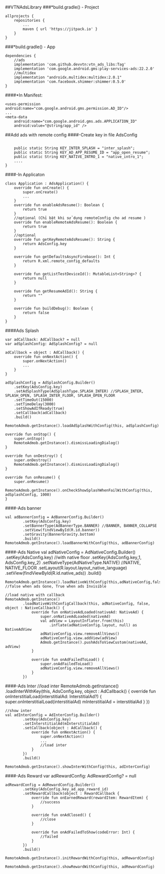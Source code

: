##VTNAdsLibrary
###*build.gradle() - Project

    allprojects {
        repositories {
            ...
            maven { url 'https://jitpack.io' }
        }
    }

###*build.gradle() - App

    dependencies {
        //ads
        implementation 'com.github.devvtn:vtn_ads_libs:Tag'
        implementation 'com.google.android.gms:play-services-ads:22.2.0'
        //multidex
        implementation "androidx.multidex:multidex:2.0.1"
        implementation 'com.facebook.shimmer:shimmer:0.5.0'
    }

####*In Manifest:

    <uses-permission android:name="com.google.android.gms.permission.AD_ID"/>
    ...
    <meta-data
        android:name="com.google.android.gms.ads.APPLICATION_ID"
        android:value="@string/app_id" />

##Add ads with remote config
####-Create key in file AdsConfig
```public class AdsConfig {

    public static String KEY_INTER_SPLASH = "inter_splash";
    public static String KEY_AD_APP_RESUME_ID = "app_open_resume";
    public static String KEY_NATIVE_INTRO_1 = "native_intro_1";
    ....
}
```

####-In Applicaton

    class Application : AdsApplication() {
        override fun onCreate() {
            super.onCreate()
            ...
        }
        override fun enableAdsResume(): Boolean {
            return true
        }
        //optional (Chỉ bật khi sử dụng remoteConfig cho ad resume )
        override fun enableRemoteAdsResume(): Boolean {
            return true
        }
        //optional
        override fun getKeyRemoteAdsResume(): String {
            return AdsConfig.key
        }

        override fun getDefaultsAsyncFirebase(): Int {
            return R.xml.remote_config_defaults
        }

        override fun getListTestDeviceId(): MutableList<String>? {
            return null
        }

        override fun getResumeAdId(): String {
            return ""
        }

        override fun buildDebug(): Boolean {
            return false
        }
    }

####Ads Splash

    var adCallback: AdCallback? = null
    var adSplashConfig: AdSplashConfig? = null

    adCallback = object : AdCallback() {
        override fun onNextAction() {
            super.onNextAction()
            ...
        }
    }

    adSplashConfig = AdSplashConfig.Builder()
        .setKey(AdsConfig.key)
        .setAdSplashType(AdSplashType.SPLASH_INTER) //SPLASH_INTER, SPLASH_OPEN, SPLASH_INTER_FLOOR, SPLASH_OPEN_FLOOR
        .setTimeOut(15000)
        .setTimeDelay(3000)
        .setShowAdIfReady(true)
        .setCallback(adCallback)
        .build()

    RemoteAdmob.getInstance().loadAdSplashWithConfig(this, adSplashConfig)

    override fun onStop() {
        super.onStop()
        RemoteAdmob.getInstance().dismissLoadingDialog()
    }

    override fun onDestroy() {
        super.onDestroy()
        RemoteAdmob.getInstance().dismissLoadingDialog()
    }

    override fun onResume() {
        super.onResume()
        RemoteAdmob.getInstance().onCheckShowSplashWhenFailWithConfig(this, adSplashConfig, 1000)
    }

####-Ads banner

    val adBannerConfig = AdBannerConfig.Builder()
            .setKey(AdsConfig.key)
            .setBannerType(AdBannerType.BANNER) //BANNER, BANNER_COLLAPSE
            .setView(findViewById(R.id.banner))
            .setGravity(BannerGravity.bottom)
            .build()
    RemoteAdmob.getInstance().loadBannerWithConfig(this, adBannerConfig)

####-Ads Native
val adNativeConfig = AdNativeConfig.Builder()
.setKey(AdsConfig.key) //with native floor .setKey(AdsConfig.key_1, AdsConfig.key_2)
.setNativeType(AdNativeType.NATIVE) //NATIVE, NATIVE_FLOOR
.setLayout(R.layout.layout_native_language)
.setView(findViewById(R.id.native_ads))
.build()

    RemoteAdmob.getInstance().loadNativeWithConfig(this,adNativeConfig,false) //false when ads Gone, True when ads Invisible

    //load native with callback
    RemoteAdmob.getInstance()
            .loadNativeWithConfigCallback(this, adNativeConfig, false, object : NativeCallback() {
                override fun onNativeAdLoaded(nativeAd: NativeAd) {
                    super.onNativeAdLoaded(nativeAd)
                    val adView = LayoutInflater.from(this)
                        .inflate(adNativeConfig.layout, null) as NativeAdView
                    adNativeConfig.view.removeAllViews()
                    adNativeConfig.view.addView(adView)
                    Admob.getInstance().pushAdsToViewCustom(nativeAd, adView)
                }

                override fun onAdFailedToLoad() {
                    super.onAdFailedToLoad()
                    adNativeConfig.view.removeAllViews()
                }
            })
####-Ads Inter
//load inter
RemoteAdmob.getInstance()
.loadInterWithKey(this, AdsConfig.key, object : AdCallback() {
override fun onInterstitialLoad(interstitialAd: InterstitialAd?) {
super.onInterstitialLoad(interstitialAd)
mInterstitialAd = interstitialAd
}
})

    //show inter
    val adInterConfig = AdInterConfig.Builder()
            .setKey(AdsConfig.key)
            .setInterstitialAd(mInterstitialAd)
            .setCallback(object : AdCallback() {
                override fun onNextAction() {
                    super.onNextAction()
                    ...
                    //load inter
                }
            })
            .build()

    RemoteAdmob.getInstance().showInterWithConfig(this, adInterConfig)

####-Ads Reward
var adRewardConfig: AdRewardConfig? = null

    adRewardConfig = AdRewardConfig.Builder()
            .setKey(AdsConfig.key_ad_app_reward_id)
            .setRewardCallback(object : RewardCallback {
                override fun onEarnedReward(rewardItem: RewardItem) {
                    //success
                }

                override fun onAdClosed() {
                    //close
                }

                override fun onAdFailedToShow(codeError: Int) {
                    //failed
                }
            })
            .build()  
            
    RemoteAdmob.getInstance().initRewardWithConfig(this, adRewardConfig)
    
    RemoteAdmob.getInstance().showRewardWithConfig(this, adRewardConfig)


